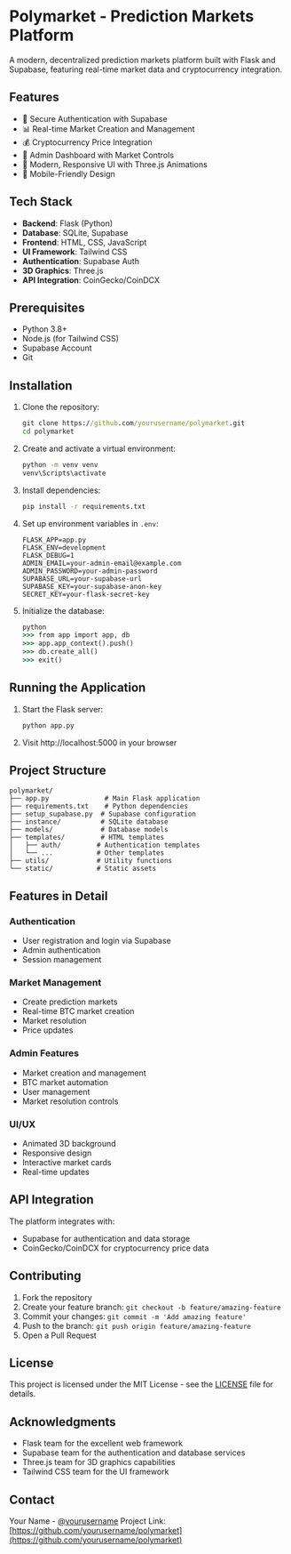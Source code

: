 # Polymarket - Prediction Markets Platform

A modern, decentralized prediction markets platform built with Flask and Supabase, featuring real-time market data and cryptocurrency integration.

## Features

- 🔐 Secure Authentication with Supabase
- 📊 Real-time Market Creation and Management
- 💰 Cryptocurrency Price Integration
- 👑 Admin Dashboard with Market Controls
- 🎨 Modern, Responsive UI with Three.js Animations
- 📱 Mobile-Friendly Design

## Tech Stack

- **Backend**: Flask (Python)
- **Database**: SQLite, Supabase
- **Frontend**: HTML, CSS, JavaScript
- **UI Framework**: Tailwind CSS
- **Authentication**: Supabase Auth
- **3D Graphics**: Three.js
- **API Integration**: CoinGecko/CoinDCX

## Prerequisites

- Python 3.8+
- Node.js (for Tailwind CSS)
- Supabase Account
- Git

## Installation

1. Clone the repository:
   ```cmd
   git clone https://github.com/yourusername/polymarket.git
   cd polymarket
   ```

2. Create and activate a virtual environment:
   ```cmd
   python -m venv venv
   venv\Scripts\activate
   ```

3. Install dependencies:
   ```cmd
   pip install -r requirements.txt
   ```

4. Set up environment variables in `.env`:
   ```plaintext
   FLASK_APP=app.py
   FLASK_ENV=development
   FLASK_DEBUG=1
   ADMIN_EMAIL=your-admin-email@example.com
   ADMIN_PASSWORD=your-admin-password
   SUPABASE_URL=your-supabase-url
   SUPABASE_KEY=your-supabase-anon-key
   SECRET_KEY=your-flask-secret-key
   ```

5. Initialize the database:
   ```cmd
   python
   >>> from app import app, db
   >>> app.app_context().push()
   >>> db.create_all()
   >>> exit()
   ```

## Running the Application

1. Start the Flask server:
   ```cmd
   python app.py
   ```

2. Visit http://localhost:5000 in your browser

## Project Structure

```
polymarket/
├── app.py              # Main Flask application
├── requirements.txt    # Python dependencies
├── setup_supabase.py  # Supabase configuration
├── instance/          # SQLite database
├── models/            # Database models
├── templates/         # HTML templates
│   ├── auth/         # Authentication templates
│   └── ...           # Other templates
├── utils/            # Utility functions
└── static/           # Static assets
```

## Features in Detail

### Authentication

- User registration and login via Supabase
- Admin authentication
- Session management

### Market Management

- Create prediction markets
- Real-time BTC market creation
- Market resolution
- Price updates

### Admin Features

- Market creation and management
- BTC market automation
- User management
- Market resolution controls

### UI/UX

- Animated 3D background
- Responsive design
- Interactive market cards
- Real-time updates

## API Integration

The platform integrates with:

- Supabase for authentication and data storage
- CoinGecko/CoinDCX for cryptocurrency price data

## Contributing

1. Fork the repository
2. Create your feature branch: `git checkout -b feature/amazing-feature`
3. Commit your changes: `git commit -m 'Add amazing feature'`
4. Push to the branch: `git push origin feature/amazing-feature`
5. Open a Pull Request

## License

This project is licensed under the MIT License - see the [LICENSE](LICENSE) file for details.

## Acknowledgments

- Flask team for the excellent web framework
- Supabase team for the authentication and database services
- Three.js team for 3D graphics capabilities
- Tailwind CSS team for the UI framework

## Contact

Your Name - [@yourusername](https://twitter.com/yourusername) Project Link: [https://github.com/yourusername/polymarket](https://github.com/yourusername/polymarket)